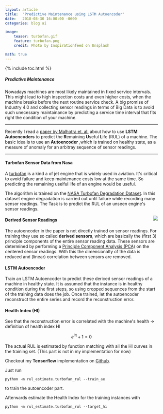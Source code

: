 ```yaml
---
layout: article
title:  "Predictive Maintenance using LSTM Autoencoder"
date:   2018-08-30 16:00:00 -0600
categories: blog ai

image:
    teaser: turbofan.gif
    feature: turbofan.png
    credit: Photo by Inspirationfeed on Unsplash

math: true
---
```


{% include toc.html %}

##### Predictive Maintenance
Nowadays machines are most likely maintained in fixed service intervals. This might lead to high inspection costs and even higher costs, when the machine breaks before the next routine service check. A big promise of Industry 4.0 and collecting sensor readings in terms of Big Data is to avoid such unecessary maintainance by predicting a service time interval that fits right the condition of your machine.

----

Recently I read a [paper by Malhotra et. al.](https://arxiv.org/abs/1608.06154) about how to use __LSTM Autoencoders__ to predict the **R**emaining **U**seful **L**ife (RUL) of a machine. The basic idea is to use an __Autoencoder__ ,which is trained on healthy state, as a measure of anomaly for an arbitray sequence of sensor readings.

----

#### Turbofan Sensor Data from Nasa

A [turbofan](https://en.wikipedia.org/wiki/Turbofan) is a kind a of jet engine that is widely used in aviation. It's critical to avoid failure and keep maintenance costs low at the same time. So predicting the remaining uselful life of an engine would be useful.

The algorithm is trained on the [NASA Turbofan Degradation Dataset](https://c3.nasa.gov/dashlink/resources/139/).
In this dataset engine degradation is carried out until failure while recording many sensor readings.
The Task is to predict the RUL of an unseen engine's sensor readings.

<img align="right" src="https://www.nasa.gov/sites/all/themes/custom/nasatwo/images/nasa-logo.svg">


#### Derived Sensor Readings

The autoencoder in the paper is not directly trained on sensor readings. For training they use so called **derived sensors**, which are basically the (first 3) principle components of the entire sensor reading data.
These sensors are determined by performing a [Principle Component Analysis (PCA)](https://en.wikipedia.org/wiki/Principal_component_analysis) on the centered sensor readings. With this the dimensionalty of the data is reduced and (linear) correlation between sensors are removed.

#### LSTM Autoencoder
Train an LSTM Autoencoder to predict these dericed sensor readings of a machine in healthy state. It is assumed that the instance is in healthy condition during the first steps, so using cropped sequences from the start of the training data does the job.
Once trained, let the autoencoder reconstruct the entire series and record the reconstruction error.

#### Health Index (HI)
See that the reconstruction error is correlated with the machine's health -> definition of health index HI

$$ e^{i\pi} + 1 = 0 $$

The actual RUL is estimated by function matching with all the HI curves in the training set. (This part is not in my implementation for now)

Checkout my **Tensorflow** implementation on [Github](#).

Just run
```shell
python -m rul_estimate.turbofan_rul --train_ae
```
to train the autoencoder part.

Afterwards estimate the Health Index for the training instances with
```shell
python -m rul_estimate.turbofan_rul --target_hi
```